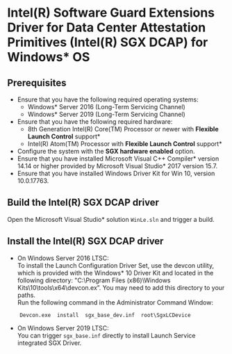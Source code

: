 Intel(R) Software Guard Extensions Driver for Data Center Attestation Primitives (Intel(R) SGX DCAP) for Windows* OS
================================================================================

## Prerequisites
- Ensure that you have the following required operating systems:
   * Windows* Server 2016 (Long-Term Servicing Channel)
   * Windows* Server 2019 (Long-Term Servicing Channel)
- Ensure that you have the following required hardware:
  * 8th Generation Intel(R) Core(TM) Processor or newer with **Flexible Launch Control** support*
  * Intel(R) Atom(TM) Processor with **Flexible Launch Control** support*
- Configure the system with the **SGX hardware enabled** option.
- Ensure that you have installed Microsoft Visual C++ Compiler* version 14.14 or higher provided by Microsoft Visual Studio* 2017 version 15.7.
- Ensure that you have installed Windows Driver Kit for Win 10, version 10.0.17763.

## Build the Intel(R) SGX DCAP driver
Open the Microsoft Visual Studio* solution `WinLe.sln` and trigger a build.


## Install the Intel(R) SGX DCAP driver
- On Windows Server 2016 LTSC:    
    To install the Launch Configuration Driver Set, use the devcon utility, which is provided with the Windows* 10 Driver Kit and located in the following directory: "C:\Program Files (x86)\Windows Kits\10\tools\x64\devcon.ex”. You may need to add this directory to your paths.    
    Run the following command in the Administrator Command Window:
```    
    Devcon.exe  install  sgx_base_dev.inf  root\SgxLCDevice
```	
- On Windows Server 2019 LTSC:    
    You can trigger `sgx_base.inf` directly to install Launch Service integrated SGX Driver.

